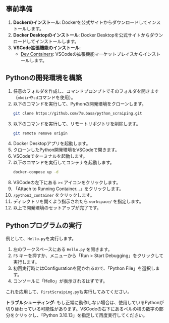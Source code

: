 
## 事前準備
1. **Dockerのインストール**: Dockerを公式サイトからダウンロードしてインストールします。
2. **Docker Desktopのインストール**: Docker Desktopを公式サイトからダウンロードしてインストールします。
3. **VSCode拡張機能のインストール**:
   - [Dev Containers](https://marketplace.visualstudio.com/items?itemName=ms-vscode-remote.remote-containers): VSCodeの拡張機能マーケットプレイスからインストールします。

## Pythonの開発環境を構築
1. 任意のフォルダを作成し、コマンドプロンプトでそのフォルダを開きます（`mkdir`や`cd`コマンドを使用）。
2. 以下のコマンドを実行して、Pythonの開発環境をクローンします。
   ```bash
   git clone https://github.com/7subasa/python_scraiping.git
   ```
3. 以下のコマンドを実行して、リモートリポジトリを削除します。
   ```bash
   git remote remove origin
   ```
4. Docker Desktopアプリを起動します。
5. クローンしたPython開発環境をVSCodeで開きます。
6. VSCodeでターミナルを起動します。
7. 以下のコマンドを実行してコンテナを起動します。
   ```bash
   docker-compose up -d
   ```
8. VSCodeの左下にある `><` アイコンをクリックします。
9. 「Attach to Running Container...」をクリックします。
10. `/python3_container` をクリックします。
11. ディレクトリを開くよう指示されたら `workspace/` を指定します。
12. 以上で開発環境のセットアップが完了です。

## Pythonプログラムの実行
例として、`Hello.py`を実行します。
1. 左のワークスペースにある `Hello.py` を開きます。
2. `F5` キーを押すか、メニューから「Run > Start Debugging」をクリックして実行します。
3. 初回実行時にはConfigurationを聞かれるので、「Python File」を選択します。
4. コンソールに「Hello」が表示されるはずです。

これを応用して、`FirstScraiping.py`も実行してみてください。

**トラブルシューティング**:
もし正常に動作しない場合は、使用しているPythonが切り替わっている可能性があります。VSCodeの右下にあるベルの横の数字の部分をクリックし、「Python 3.10.13」を指定して再度実行してください。

